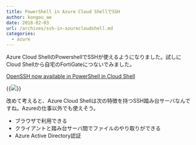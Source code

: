 ```yaml
---
title: PowerShell in Azure Cloud ShellでSSH 
author: kongou_ae
date: 2018-02-03
url: /archives/ssh-in-azurecloudshell.md
categories:
  - azure
---
```


Azure Cloud ShellのPowershellでSSHが使えるようになりました。試しにCloud Shellから自宅のFortiGateにつないでみました。

[OpenSSH now available in PowerShell in Cloud Shell](https://azure.microsoft.com/ja-jp/updates/openssh-now-available-in-powershell-in-cloud-shell/)

{{<img src="./../../images/2018-02-03-001.png">}}

改めて考えると、Azure Cloud Shellは次の特徴を持つSSH踏み台サーバなんですね。Azureの仕事以外でも使えそう。

- ブラウザで利用できる
- クライアントと踏み台サーバ間でファイルのやり取りができる
- Azure Active Directory認証